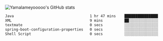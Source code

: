 ![Yamalameyooooo's GitHub stats](https://github-readme-stats.vercel.app/api?username=yamalameyooooo&theme=transparent&show_icons=true\&show=reviews,discussions_started,discussions_answered,prs_merged,prs_merged_percentage)

<!--START_SECTION:waka-->

```txt
Java                                   1 hr 47 mins    ███████████████████████░░   92.00 %
XML                                    9 mins          ██░░░░░░░░░░░░░░░░░░░░░░░   07.93 %
textmate                               0 secs          ░░░░░░░░░░░░░░░░░░░░░░░░░   00.03 %
spring-boot-configuration-properties   0 secs          ░░░░░░░░░░░░░░░░░░░░░░░░░   00.03 %
Shell Script                           0 secs          ░░░░░░░░░░░░░░░░░░░░░░░░░   00.00 %
```

<!--END_SECTION:waka-->
